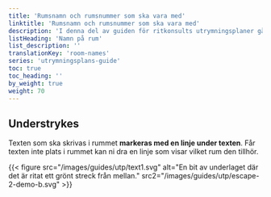 ```yaml
---
title: 'Rumsnamn och rumsnummer som ska vara med'
linktitle: 'Rumsnamn och rumsnummer som ska vara med'
description: 'I denna del av guiden för ritkonsults utrymningsplaner går vi igenom hur du ska markera rum som ska gråläggas, hyllor och övrig inredning som du vill ha med på utrymningsplanen.'
listHeading: 'Namn på rum'
list_description: ''
translationKey: 'room-names'
series: 'utrymningsplans-guide'
toc: true
toc_heading: ''
by_weight: true
weight: 70
---
```


## Understrykes

Texten som ska skrivas i rummet **markeras med en linje under texten**. Får texten inte plats i rummet kan ni dra en linje som visar vilket rum den tillhör.

{{< figure src="/images/guides/utp/text1.svg" alt="En bit av underlaget där det är ritat ett grönt streck från mellan." src2="/images/guides/utp/escape-2-demo-b.svg" >}}


